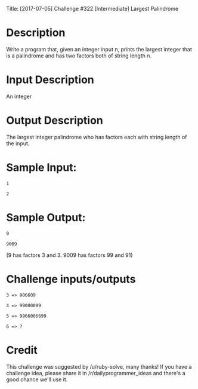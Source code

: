 Title: [2017-07-05] Challenge #322 [Intermediate] Largest Palindrome

# Description

Write a program that, given an integer input n, prints the largest integer that is a palindrome and has two factors both of string length n.

# Input Description

An integer

# Output Description

The largest integer palindrome who has factors each with string length of the input.

# Sample Input:

	1

	2

# Sample Output:

	9
 
	9009

(9 has factors 3 and 3.  9009 has factors 99 and 91)

# Challenge inputs/outputs

	3 => 906609

	4 => 99000099

	5 => 9966006699

	6 => ?

# Credit

This challenge was suggested by /u/ruby-solve, many thanks! If you have a challenge idea, please share it in /r/dailyprogrammer_ideas and there's a good chance we'll use it. 
